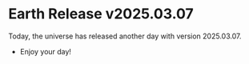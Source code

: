 # Earth Release v2025.03.07
Today, the universe has released another day with version 2025.03.07.
- Enjoy your day!
